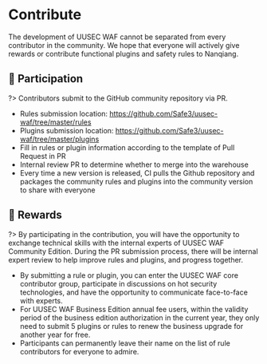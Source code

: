 # Contribute

The development of UUSEC WAF cannot be separated from every contributor in the community. We hope that everyone will actively give rewards or contribute functional plugins and safety rules to Nanqiang.



## :gift_heart: Participation <!-- {docsify-ignore} -->
?> Contributors submit to the GitHub community repository via PR.
- Rules submission location: https://github.com/Safe3/uusec-waf/tree/master/rules
- Plugins submission location: https://github.com/Safe3/uusec-waf/tree/master/plugins
- Fill in rules or plugin information according to the template of Pull Request in PR
- Internal review PR to determine whether to merge into the warehouse
- Every time a new version is released, CI pulls the Github repository and packages the community rules and plugins into the community version to share with everyone



## :gem: Rewards <!-- {docsify-ignore} -->
?> By participating in the contribution, you will have the opportunity to exchange technical skills with the internal experts of UUSEC WAF Community Edition. During the PR submission process, there will be internal expert review to help improve rules and plugins, and progress together.

- By submitting a rule or plugin, you can enter the UUSEC WAF core contributor group, participate in discussions on hot security technologies, and have the opportunity to communicate face-to-face with experts.
- For UUSEC WAF Business Edition annual fee users, within the validity period of the business edition authorization in the current year, they only need to submit 5 plugins or rules to renew the business upgrade for another year for free.
- Participants can permanently leave their name on the list of rule contributors for everyone to admire.
